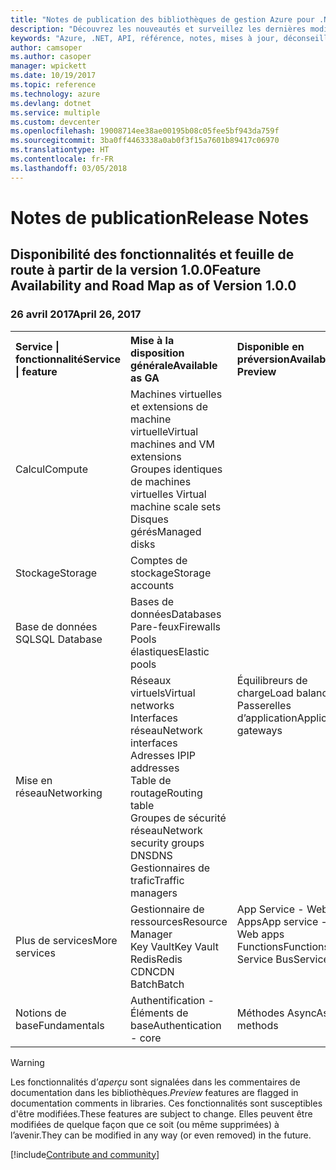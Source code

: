 ```yaml
---
title: "Notes de publication des bibliothèques de gestion Azure pour .NET | Microsoft Docs"
description: "Découvrez les nouveautés et surveillez les dernières modifications dans les bibliothèques de gestion Azure pour .NET."
keywords: "Azure, .NET, API, référence, notes, mises à jour, déconseiller"
author: camsoper
ms.author: casoper
manager: wpickett
ms.date: 10/19/2017
ms.topic: reference
ms.technology: azure
ms.devlang: dotnet
ms.service: multiple
ms.custom: devcenter
ms.openlocfilehash: 19008714ee38ae00195b08c05fee5bf943da759f
ms.sourcegitcommit: 3ba0ff4463338a0ab0f3f15a7601b89417c06970
ms.translationtype: HT
ms.contentlocale: fr-FR
ms.lasthandoff: 03/05/2018
---
```

# <a name="release-notes"></a><span data-ttu-id="a300e-104">Notes de publication</span><span class="sxs-lookup"><span data-stu-id="a300e-104">Release Notes</span></span> 

## <a name="feature-availability-and-road-map-as-of-version-100"></a><span data-ttu-id="a300e-105">Disponibilité des fonctionnalités et feuille de route à partir de la version 1.0.0</span><span class="sxs-lookup"><span data-stu-id="a300e-105">Feature Availability and Road Map as of Version 1.0.0</span></span> ##
### <a name="april-26-2017"></a><span data-ttu-id="a300e-106">26 avril 2017</span><span class="sxs-lookup"><span data-stu-id="a300e-106">April 26, 2017</span></span>

<table>
  <tr>
    <th align="left"><span data-ttu-id="a300e-107">Service | fonctionnalité</span><span class="sxs-lookup"><span data-stu-id="a300e-107">Service | feature</span></span></th>
    <th align="left"><span data-ttu-id="a300e-108">Mise à la disposition générale</span><span class="sxs-lookup"><span data-stu-id="a300e-108">Available as GA</span></span></th>
    <th align="left"><span data-ttu-id="a300e-109">Disponible en préversion</span><span class="sxs-lookup"><span data-stu-id="a300e-109">Available as Preview</span></span></th>
    <th align="left"><span data-ttu-id="a300e-110">Bientôt disponible</span><span class="sxs-lookup"><span data-stu-id="a300e-110">Coming soon</span></span></th>
  </tr>
  <tr>
    <td><span data-ttu-id="a300e-111">Calcul</span><span class="sxs-lookup"><span data-stu-id="a300e-111">Compute</span></span></td>
    <td><span data-ttu-id="a300e-112">Machines virtuelles et extensions de machine virtuelle</span><span class="sxs-lookup"><span data-stu-id="a300e-112">Virtual machines and VM extensions</span></span><br><span data-ttu-id="a300e-113">Groupes identiques de machines virtuelles </span><span class="sxs-lookup"><span data-stu-id="a300e-113">Virtual machine scale sets</span></span><br><span data-ttu-id="a300e-114">Disques gérés</span><span class="sxs-lookup"><span data-stu-id="a300e-114">Managed disks</span></span></td>
    <td></td>
    <td valign="top"><span data-ttu-id="a300e-115">Services de conteneurs Azure</span><span class="sxs-lookup"><span data-stu-id="a300e-115">Azure container services</span></span><br><span data-ttu-id="a300e-116">Registre de conteneurs Azure</span><span class="sxs-lookup"><span data-stu-id="a300e-116">Azure container registry</span></span></td>
  </tr>
  <tr>
    <td><span data-ttu-id="a300e-117">Stockage</span><span class="sxs-lookup"><span data-stu-id="a300e-117">Storage</span></span></td>
    <td><span data-ttu-id="a300e-118">Comptes de stockage</span><span class="sxs-lookup"><span data-stu-id="a300e-118">Storage accounts</span></span></td>
    <td></td>
    <td><span data-ttu-id="a300e-119">Chiffrement</span><span class="sxs-lookup"><span data-stu-id="a300e-119">Encryption</span></span></td>
  </tr>
  <tr>
    <td><span data-ttu-id="a300e-120">Base de données SQL</span><span class="sxs-lookup"><span data-stu-id="a300e-120">SQL Database</span></span></td>
    <td><span data-ttu-id="a300e-121">Bases de données</span><span class="sxs-lookup"><span data-stu-id="a300e-121">Databases</span></span><br><span data-ttu-id="a300e-122">Pare-feux</span><span class="sxs-lookup"><span data-stu-id="a300e-122">Firewalls</span></span><br><span data-ttu-id="a300e-123">Pools élastiques</span><span class="sxs-lookup"><span data-stu-id="a300e-123">Elastic pools</span></span></td>
    <td></td>
    <td valign="top"></td>
  </tr>
  <tr>
    <td><span data-ttu-id="a300e-124">Mise en réseau</span><span class="sxs-lookup"><span data-stu-id="a300e-124">Networking</span></span></td>
    <td><span data-ttu-id="a300e-125">Réseaux virtuels</span><span class="sxs-lookup"><span data-stu-id="a300e-125">Virtual networks</span></span><br><span data-ttu-id="a300e-126">Interfaces réseau</span><span class="sxs-lookup"><span data-stu-id="a300e-126">Network interfaces</span></span><br><span data-ttu-id="a300e-127">Adresses IP</span><span class="sxs-lookup"><span data-stu-id="a300e-127">IP addresses</span></span><br><span data-ttu-id="a300e-128">Table de routage</span><span class="sxs-lookup"><span data-stu-id="a300e-128">Routing table</span></span><br><span data-ttu-id="a300e-129">Groupes de sécurité réseau</span><span class="sxs-lookup"><span data-stu-id="a300e-129">Network security groups</span></span><br><span data-ttu-id="a300e-130">DNS</span><span class="sxs-lookup"><span data-stu-id="a300e-130">DNS</span></span><br><span data-ttu-id="a300e-131">Gestionnaires de trafic</span><span class="sxs-lookup"><span data-stu-id="a300e-131">Traffic managers</span></span></td>
    <td valign="top"><span data-ttu-id="a300e-132">Équilibreurs de charge</span><span class="sxs-lookup"><span data-stu-id="a300e-132">Load balancers</span></span><br><span data-ttu-id="a300e-133">Passerelles d’application</span><span class="sxs-lookup"><span data-stu-id="a300e-133">Application gateways</span></span></td>
    <td valign="top"></td>
  </tr>
  <tr>
    <td><span data-ttu-id="a300e-134">Plus de services</span><span class="sxs-lookup"><span data-stu-id="a300e-134">More services</span></span></td>
    <td><span data-ttu-id="a300e-135">Gestionnaire de ressources</span><span class="sxs-lookup"><span data-stu-id="a300e-135">Resource Manager</span></span><br><span data-ttu-id="a300e-136">Key Vault</span><span class="sxs-lookup"><span data-stu-id="a300e-136">Key Vault</span></span><br><span data-ttu-id="a300e-137">Redis</span><span class="sxs-lookup"><span data-stu-id="a300e-137">Redis</span></span><br><span data-ttu-id="a300e-138">CDN</span><span class="sxs-lookup"><span data-stu-id="a300e-138">CDN</span></span><br><span data-ttu-id="a300e-139">Batch</span><span class="sxs-lookup"><span data-stu-id="a300e-139">Batch</span></span></td>
    <td valign="top"><span data-ttu-id="a300e-140">App Service - Web Apps</span><span class="sxs-lookup"><span data-stu-id="a300e-140">App service - Web apps</span></span><br><span data-ttu-id="a300e-141">Functions</span><span class="sxs-lookup"><span data-stu-id="a300e-141">Functions</span></span><br><span data-ttu-id="a300e-142">Service Bus</span><span class="sxs-lookup"><span data-stu-id="a300e-142">Service bus</span></span></td>
    <td valign="top"><span data-ttu-id="a300e-143">Surveiller</span><span class="sxs-lookup"><span data-stu-id="a300e-143">Monitor</span></span><br><span data-ttu-id="a300e-144">Graphique RBAC</span><span class="sxs-lookup"><span data-stu-id="a300e-144">Graph RBAC</span></span><br><span data-ttu-id="a300e-145">Base de données de documents</span><span class="sxs-lookup"><span data-stu-id="a300e-145">DocumentDB</span></span><br><span data-ttu-id="a300e-146">Scheduler</span><span class="sxs-lookup"><span data-stu-id="a300e-146">Scheduler</span></span></td>
  </tr>
  <tr>
    <td><span data-ttu-id="a300e-147">Notions de base</span><span class="sxs-lookup"><span data-stu-id="a300e-147">Fundamentals</span></span></td>
    <td><span data-ttu-id="a300e-148">Authentification - Éléments de base</span><span class="sxs-lookup"><span data-stu-id="a300e-148">Authentication - core</span></span></td>
    <td><span data-ttu-id="a300e-149">Méthodes Async</span><span class="sxs-lookup"><span data-stu-id="a300e-149">Async methods</span></span></td>
    <td valign="top"></td>
  </tr>
</table>

> [!WARNING] 
> <span data-ttu-id="a300e-150">Les fonctionnalités d’*aperçu* sont signalées dans les commentaires de documentation dans les bibliothèques.</span><span class="sxs-lookup"><span data-stu-id="a300e-150">*Preview* features are flagged in documentation comments in libraries.</span></span> <span data-ttu-id="a300e-151">Ces fonctionnalités sont susceptibles d'être modifiées.</span><span class="sxs-lookup"><span data-stu-id="a300e-151">These features are subject to change.</span></span> <span data-ttu-id="a300e-152">Elles peuvent être modifiées de quelque façon que ce soit (ou même supprimées) à l’avenir.</span><span class="sxs-lookup"><span data-stu-id="a300e-152">They can be modified in any way (or even removed) in the future.</span></span>

[!include[Contribute and community](includes/contribute.md)]

